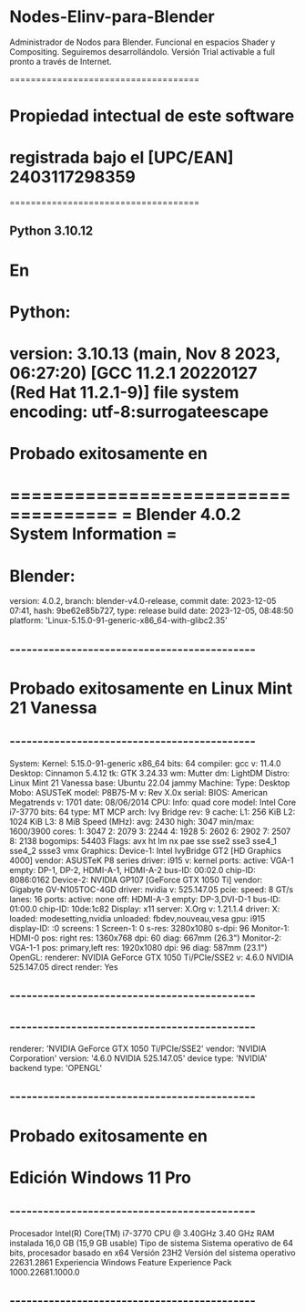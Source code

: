 # Nodes-Elinv-para-Blender
Administrador de Nodos para Blender. 
Funcional en espacios Shader y Compositing. 
Seguiremos desarrollándolo. 
Versión Trial activable a full pronto a través de Internet.

====================================
# Propiedad intectual de este software 
# registrada bajo el [UPC/EAN] 2403117298359
====================================

## Python 3.10.12
# En
Python:
====================================
version: 3.10.13 (main, Nov  8 2023, 06:27:20) [GCC 11.2.1 20220127 (Red Hat 11.2.1-9)]
file system encoding: utf-8:surrogateescape
====================================


# Probado exitosamente en
====================================
= Blender 4.0.2 System Information =
====================================
Blender:
====================================
version: 4.0.2, branch: blender-v4.0-release, commit date: 2023-12-05 07:41, hash: 9be62e85b727, type: release
build date: 2023-12-05, 08:48:50
platform: 'Linux-5.15.0-91-generic-x86_64-with-glibc2.35'
## --------------------------------------------


# Probado exitosamente en Linux Mint 21 Vanessa
## --------------------------------------------
System:
  Kernel: 5.15.0-91-generic x86_64 bits: 64 compiler: gcc v: 11.4.0 Desktop: Cinnamon 5.4.12
    tk: GTK 3.24.33 wm: Mutter dm: LightDM Distro: Linux Mint 21 Vanessa base: Ubuntu 22.04 jammy
Machine:
  Type: Desktop Mobo: ASUSTeK model: P8B75-M v: Rev X.0x serial: <superuser required>
    BIOS: American Megatrends v: 1701 date: 08/06/2014
CPU:
  Info: quad core model: Intel Core i7-3770 bits: 64 type: MT MCP arch: Ivy Bridge rev: 9 cache:
    L1: 256 KiB L2: 1024 KiB L3: 8 MiB
  Speed (MHz): avg: 2430 high: 3047 min/max: 1600/3900 cores: 1: 3047 2: 2079 3: 2244 4: 1928
    5: 2602 6: 2902 7: 2507 8: 2138 bogomips: 54403
  Flags: avx ht lm nx pae sse sse2 sse3 sse4_1 sse4_2 ssse3 vmx
Graphics:
  Device-1: Intel IvyBridge GT2 [HD Graphics 4000] vendor: ASUSTeK P8 series driver: i915
    v: kernel ports: active: VGA-1 empty: DP-1, DP-2, HDMI-A-1, HDMI-A-2 bus-ID: 00:02.0
    chip-ID: 8086:0162
  Device-2: NVIDIA GP107 [GeForce GTX 1050 Ti] vendor: Gigabyte GV-N105TOC-4GD driver: nvidia
    v: 525.147.05 pcie: speed: 8 GT/s lanes: 16 ports: active: none off: HDMI-A-3
    empty: DP-3,DVI-D-1 bus-ID: 01:00.0 chip-ID: 10de:1c82
  Display: x11 server: X.Org v: 1.21.1.4 driver: X: loaded: modesetting,nvidia
    unloaded: fbdev,nouveau,vesa gpu: i915 display-ID: :0 screens: 1
  Screen-1: 0 s-res: 3280x1080 s-dpi: 96
  Monitor-1: HDMI-0 pos: right res: 1360x768 dpi: 60 diag: 667mm (26.3")
  Monitor-2: VGA-1-1 pos: primary,left res: 1920x1080 dpi: 96 diag: 587mm (23.1")
  OpenGL: renderer: NVIDIA GeForce GTX 1050 Ti/PCIe/SSE2 v: 4.6.0 NVIDIA 525.147.05
    direct render: Yes
## --------------------------------------------

## --------------------------------------------
renderer:	'NVIDIA GeForce GTX 1050 Ti/PCIe/SSE2'
vendor:		'NVIDIA Corporation'
version:	'4.6.0 NVIDIA 525.147.05'
device type:	'NVIDIA'
backend type:	'OPENGL'
## --------------------------------------------

# Probado exitosamente en
# Edición	Windows 11 Pro
## --------------------------------------------
Procesador	Intel(R) Core(TM) i7-3770 CPU @ 3.40GHz   3.40 GHz
RAM instalada	16,0 GB (15,9 GB usable)
Tipo de sistema	Sistema operativo de 64 bits, procesador basado en x64
Versión	23H2
Versión del sistema operativo	22631.2861
Experiencia	Windows Feature Experience Pack 1000.22681.1000.0
## --------------------------------------------

